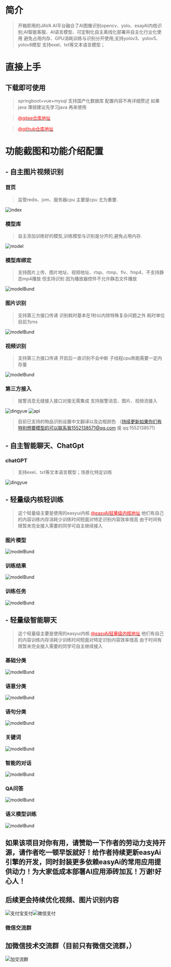 # 简介

> 开箱即用的JAVA AI平台融合了AI图像识别opencv、yolo、esayAI内核识别;AI智能客服、AI语言模型、可定制化自主离线化部署并自主化行业化使用
避免占用内存、GPU消耗训练与识别分开使用;支持yolov3、yolov5、yolov8模型 支持exel、txt等文本语言模型；

# 直接上手

## 下载即可使用 
> springboot+vue+mysql 支持国产化数据库 配置内容不再详细赘述 如果java 薄弱建议先学习java 再来使用

> [<span style="color: red;">@gitee仓库地址</span>](https://gitee.com/dromara/easyAi)

>[<span style="color: red;">@github仓库地址</span>](https://gitee.com/dromara/easyAi)

# 功能截图和功能介绍配置

## - 自主图片视频识别

###  首页       
>监管redis、jvm、服务器cpu 主要是cpu 尤为重要.

![index](./index.jpg)

###  模型库     
>自主添加训练好的模型,训练模型与识别是分开的,避免占用内存.

![model](./model.jpg)

### 模型库绑定     
>支持图片上传、图片地址、视频地址、rtsp、rtmp、flv、fmp4、不支持静态mp4播放 但支持识别 因为播放器控件不允许静态文件播放

![modelBund](./modelBund.jpg)
### 图片识别 
>支持第三方接口传递 识别耗时基本在1秒以内除特殊复杂问题之外 耗时单位目前为ms

![modelBund](./start.gif)

###  视频识别 
>支持第三方接口传递 开启后一直识别不会中断 子线程cpu奔跑需要一定内存量 

![modelBund](./startplay.gif)

### 第三方接入
>报警消息无缝接入接口对接无需集成 支持报警消息、图片、视频流接入

![dingyue](./dingyue.jpg)
![api](./api.jpg)

> 目前已支持的物品识别设置中文翻译以及边框颜色 （持续更新如果你们有特别想要模型的可以联系我1552138571@qq.com 或 qq:1552138571）

## - 自主智能聊天、ChatGpt
### chatGPT
> 支持exel、txt等文本语言模型；场景化特定训练 

![dingyue](./chatplay.gif)


## - 轻量级内核轻训练 

> 这个轻量级主要是使用的easyui内核  [<span style="color: red;">@easyAi轻量级内核地址</span>](https://gitee.com/dromara/easyAi) 他们有自己的内容训练内存消耗少训练时间短面对特定识别内容效率很高
> 由于时间有限暂未完全接入需要的同学可自主继续接入 

### 图片模型
![modelBund](./piclist.jpg)
### 训练结果
![modelBund](./list.jpg)
### 训练任务
![modelBund](./xunlian.jpg)

## - 轻量级智能聊天

> 这个轻量级主要是使用的easyui内核  [<span style="color: red;">@easyAi轻量级内核地址</span>](https://gitee.com/dromara/easyAi) 他们有自己的内容训练内存消耗少训练时间短面对特定识别内容效率很高
> 由于时间有限暂未完全接入需要的同学可自主继续接入 
### 基础分类
![modelBund](./jichufenlei.jpg)
### 语意分类
![modelBund](./yuyifenlei.jpg)
### 语句分类
![modelBund](./yujufenlei.jpg)
### 关键词
![modelBund](./guanjianci.jpg)
### 智能的对话
![modelBund](./zhinengduihua.jpg)
### QA问答
![modelBund](./qawenda.jpg)
### 语义模型训练
![modelBund](./yymoxing.jpg)

## 如果该项目对你有用，请赞助一下作者的劳动力支持开源，请作者吃一顿早饭就好！给作者持续更新easyAi引擎的开发，同时封装更多依赖easyAi的常用应用提供动力！为大家低成本部署AI应用添砖加瓦！万谢!好心人！
## 后续更会持续优化视频、图片识别内容

![支付宝支付](./zfb.jpg)![微信支付](./wechat.jpg)
### 微信交流群
## 加微信技术交流群（目前只有微信交流群，）
![加交流群](./chatpic.jpg) 



